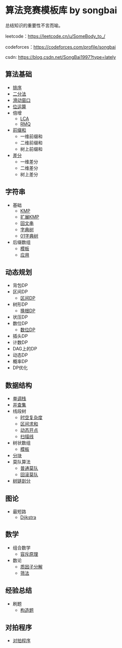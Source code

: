 # 算法竞赛模板库 by songbai
总结知识的重要性不言而喻。

leetcode：https://leetcode.cn/u/SomeBody_to_/

codeforces：https://codeforces.com/profile/songbai

csdn: https://blog.csdn.net/SongBai1997?type=lately

## 算法基础
- [排序](算法基础/排序.md)
- [二分法](算法基础/二分法.md)
- [滑动窗口](算法基础/滑动窗口.md)
- [位运算](算法基础/位运算/位运算.md)
- 倍增
  - [LCA](算法基础/倍增/LCA.md)
  - [RMQ](算法基础/倍增/RMQ.md)
- [前缀和](算法基础/前缀和.md)
  - 一维前缀和
  - 二维前缀和
  - 树上前缀和
- [差分](算法基础/差分.md)
  - 一维差分
  - 二维差分
  - 树上差分
## 字符串
- 基础
  - [KMP](字符串/基础/KMP.md)
  - [扩展KMP](字符串/基础/扩展KMP.md)
  - [回文串](字符串/基础/回文串.md)
  - [字典树](字符串/基础/字典树.md)
  - [01字典树](字符串/基础/01字典树.md)
- 后缀数组
  - [模板](字符串/后缀数组/模板.md)
  - [应用](字符串/后缀数组/应用.md)
## 动态规划
- 背包DP
- 区间DP
  - [区间DP](动态规划/区间DP/区间DP.md)
- 树形DP
  - [换根DP](动态规划/树形DP/换根DP.md)
- 状压DP
- 数位DP
  - [数位DP](动态规划/数位DP/数位DP.md)
- 插头DP
- 计数DP
- DAG上的DP
- 动态DP
- 概率DP
- DP优化
## 数据结构
- [单调栈](数据结构/单调栈/最值范围.md)
- [并查集](数据结构/并查集.md)
- 线段树
  - [时空复杂度](数据结构/线段树/时空复杂度.md)
  - [区间求和](数据结构/线段树/区间求和.md)
  - [动态开点](数据结构/线段树/动态开点.md)
  - [扫描线](数据结构/线段树/扫描线.md)
- 树状数组
  - [模板](数据结构/树状数组/模板.md)
- [分块](数据结构/分块.md)
- 莫队算法
  - [普通莫队](数据结构/莫队/普通莫队.md)
  - [回滚莫队](数据结构/莫队/回滚莫队.md)
- [树链剖分](数据结构/树链剖分.md)

## 图论
- 最短路
  - [Dijkstra](图论/最短路/Dijkstra.md)
## 数学
- 组合数学
  - [容斥原理](数学/组合数学/容斥原理.md)
- 数论
  - [质因子分解](数学/数论/质因子分解.md)
  - [筛法](数学/数论/筛法.md)
## 经验总结
- 刷题
  - [构造题](经验总结/构造题.md)
## 对拍程序
- [对拍程序](对拍程序/)
